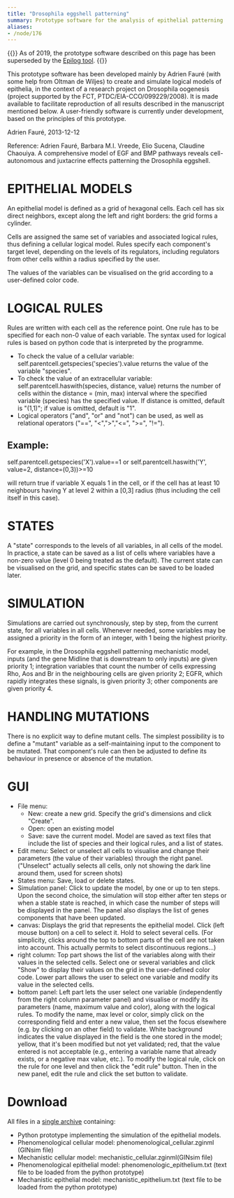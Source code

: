 ```yaml
---
title: "Drosophila eggshell patterning"
summary: Prototype software for the analysis of epithelial patterning
aliases:
- /node/176
---
```


{{<notice>}}
As of 2019, the prototype software described on this page has been
superseded by the [Epilog tool](http://epilog-tool.org).
{{</notice>}}


This prototype software has been developed mainly by Adrien Fauré (with some help from Oltman de Wiljes)
to create and simulate logical models of epithelia, in the context of a research project on Drosophila
oogenesis (project supported by the FCT, PTDC/EIA-CCO/099229/2008).
It is made available to facilitate reproduction of all results described in the manuscript mentioned below.
A user-friendly software is currently under development, based on the principles of this prototype.

Adrien Fauré, 2013-12-12


Reference:
    Adrien Fauré, Barbara M.I. Vreede, Elio Sucena, Claudine Chaouiya. A comprehensive model of EGF and BMP pathways reveals cell-autonomous and juxtacrine effects patterning the Drosophila eggshell. 


# EPITHELIAL MODELS

An epithelial model is defined as a grid of hexagonal cells.
Each cell has six direct neighbors, except along the left and
right borders: the grid forms a cylinder.

Cells are assigned the same set of variables and associated logical rules,
thus defining a cellular logical model. Rules specify each component's target
level, depending on the levels of its regulators, including regulators from
other cells within a radius specified by the user.

The values of the variables can be visualised on the grid according to a user-defined color code.


# LOGICAL RULES

Rules are written with each cell as the reference point.
One rule has to be specified for each non-0 value of each variable.
The syntax used for logical rules is based on python code that is
interpreted by the programme.

* To check the value of a cellular variable:
  self.parentcell.getspecies('species').value returns the value of the variable "species".
* To check the value of an extracellular variable:
  self.parentcell.haswith(species, distance, value) returns the number of cells within
  the distance = (min, max) interval where the specified variable (species) has the
  specified value. If distance is omitted, default is "(1,1)"; if value is omitted,
  default is "1".
* Logical operators ("and", "or" and "not") can be used, as well as relational
  operators ("==", "<",">","<=", ">=", "!=").

## Example:

self.parentcell.getspecies('X').value==1 or self.parentcell.haswith('Y', value=2, distance=(0,3))>=10

will return true if variable X equals 1 in the cell, or if the cell has at least 10 neighbours having Y at level 2 within a [0,3] radius (thus including the cell itself in this case).


# STATES

A "state" corresponds to the levels of all variables, in all cells of the model.
In practice, a state can be saved as a list of cells where variables have a non-zero
value (level 0 being treated as the default). The current state can be visualised on
the grid, and specific states can be saved to be loaded later.


# SIMULATION

Simulations are carried out synchronously, step by step, from the current state, 
for all variables in all cells. Whenever needed, some variables may be assigned
a priority in the form of an integer, with 1 being the highest priority.

For example, in the Drosophila eggshell patterning mechanistic model, inputs 
(and the gene Midline that is downstream to only inputs) are given priority 1;
integration variables that count the number of cells expressing Rho, Aos and Br
in the neighbouring cells are given priority 2; EGFR, which rapidly integrates
these signals, is given priority 3; other components are given priority 4.


# HANDLING MUTATIONS

There is no explicit way to define mutant cells.
The simplest possibility is to define a "mutant" variable as a self-maintaining
input to the component to be mutated. That component's rule can then be adjusted
to define its behaviour in presence or absence of the mutation.


# GUI

* File menu: 
  * New: create a new grid. Specify the grid's dimensions and click "Create".
  * Open: open an existing model
  * Save: save the current model. Model are saved as text files that include
    the list of species and their logical rules, and a list of states.
* Edit menu:
  Select or unselect all cells to visualise and change their parameters
  (the value of their variables) through the right panel.
  ("Unselect" actually selects all cells, only not showing the dark line around them, used for screen shots)
* States menu: Save, load or delete states.
* Simulation panel:
  Click to update the model, by one or up to ten steps. Upon the second choice, the simulation 
  will stop either after ten steps or when a stable state is reached, in which case the number
  of steps will be displayed in the panel. The panel also displays the list of genes components
  that have been updated.
* canvas:
  Displays the grid that represents the epithelial model.
  Click (left mouse button) on a cell to select it.
  Hold to select several cells.
  (For simplicity, clicks around the top to bottom parts of the cell are not taken into account.
  This actually permits to select discontinuous regions...)
* right column:
  Top part shows the list of the variables along with their values in the selected cells.
  Select one or several variables and click "Show" to display their values on the grid in
  the user-defined color code.
  Lower part allows the user to select one variable and modify its value in the selected cells.
* bottom panel:
  Left part lets the user select one variable (independently from the right column parameter panel)
  and visualise or modify its parameters (name, maximum value and color), along with the logical rules.
  To modify the name, max level or color, simply click on the corresponding field and enter a new value,
  then set the focus elsewhere (e.g. by clicking on an other field) to validate. White background 
  indicates the value displayed in the field is the one stored in the model; yellow, that it's been
  modified but not yet validated; red, that the value entered is not acceptable (e.g., entering a
  variable name that already exists, or a negative max value, etc.).
  To modify the logical rule, click on the rule for one level and then click the "edit rule" button.
  Then in the new panel, edit the rule and click the set button to validate.


# Download

All files in a [single archive](AllFiles.zip) containing:

* Python prototype implementing the simulation of the epithelial models.
* Phenomenological cellular model: phenomenological_cellular.zginml (GINsim file)
* Mechanistic cellular model: mechanistic_cellular.zginml(GINsim file)
* Phenomenological epithelial model: phenomenologic_epithelium.txt (text file to be loaded from the python prototype)
* Mechanistic epithelial model: mechanistic_epithelium.txt (text file to be loaded from the python prototype) 

